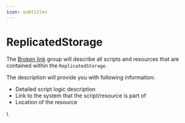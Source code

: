 ```yaml
---
icon: subtitles
---
```


# ReplicatedStorage

The [Broken link](broken-reference "mention") group will describe all scripts and resources that are contained within the `ReplicatedStorage`.

The description will provide you with following information:

* Detailed script logic description
* Link to the system that the script/resource is part of
* Location of the resource



\


